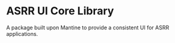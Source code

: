 # ASRR UI Core Library

A package built upon Mantine to provide a consistent UI for ASRR applications.